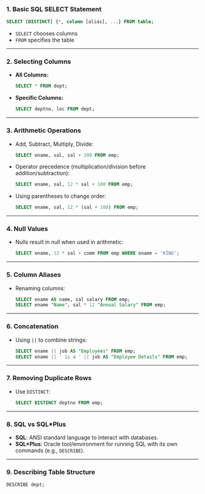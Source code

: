 ### **1. Basic SQL SELECT Statement**
```sql
SELECT [DISTINCT] {*, column [alias], ...} FROM table;
```
- `SELECT` chooses columns
- `FROM` specifies the table

---

### **2. Selecting Columns**
- **All Columns:**
  ```sql
  SELECT * FROM dept;
  ```
- **Specific Columns:**
  ```sql
  SELECT deptno, loc FROM dept;
  ```

---

### **3. Arithmetic Operations**
- Add, Subtract, Multiply, Divide:
  ```sql
  SELECT ename, sal, sal + 300 FROM emp;
  ```
- Operator precedence (multiplication/division before addition/subtraction):
  ```sql
  SELECT ename, sal, 12 * sal + 100 FROM emp;
  ```
- Using parentheses to change order:
  ```sql
  SELECT ename, sal, 12 * (sal + 100) FROM emp;
  ```

---

### **4. Null Values**
- Nulls result in null when used in arithmetic:
  ```sql
  SELECT ename, 12 * sal + comm FROM emp WHERE ename = 'KING';
  ```

---

### **5. Column Aliases**
- Renaming columns:
  ```sql
  SELECT ename AS name, sal salary FROM emp;
  SELECT ename "Name", sal * 12 "Annual Salary" FROM emp;
  ```

---

### **6. Concatenation**
- Using `||` to combine strings:
  ```sql
  SELECT ename || job AS "Employees" FROM emp;
  SELECT ename || ' is a ' || job AS "Employee Details" FROM emp;
  ```

---

### **7. Removing Duplicate Rows**
- Use `DISTINCT`:
  ```sql
  SELECT DISTINCT deptno FROM emp;
  ```

---

### **8. SQL vs SQL\*Plus**
- **SQL**: ANSI standard language to interact with databases.
- **SQL\*Plus**: Oracle tool/environment for running SQL with its own commands (e.g., `DESCRIBE`).

---

### **9. Describing Table Structure**
```sql
DESCRIBE dept;
```

